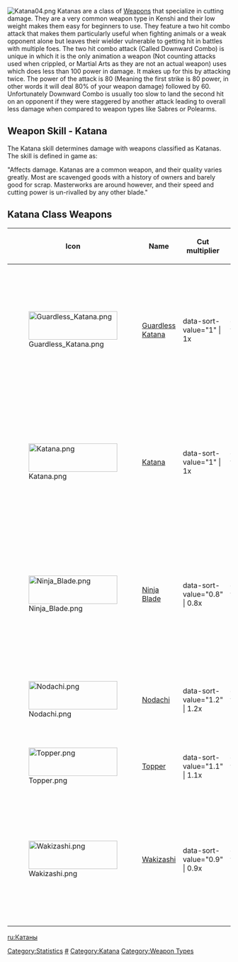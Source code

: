 ![](Katana04.png "Katana04.png") Katanas are a class of
[Weapons](Weapons.md "wikilink") that specialize in cutting damage. They
are a very common weapon type in Kenshi and their low weight makes them
easy for beginners to use. They feature a two hit combo attack that
makes them particularly useful when fighting animals or a weak opponent
alone but leaves their wielder vulnerable to getting hit in battles with
multiple foes. The two hit combo attack (Called Downward Combo) is
unique in which it is the only animation a weapon (Not counting attacks
used when crippled, or Martial Arts as they are not an actual weapon)
uses which does less than 100 power in damage. It makes up for this by
attacking twice. The power of the attack is 80 (Meaning the first strike
is 80 power, in other words it will deal 80% of your weapon damage)
followed by 60. Unfortunately Downward Combo is usually too slow to land
the second hit on an opponent if they were staggered by another attack
leading to overall less damage when compared to weapon types like Sabres
or Polearms.

## Weapon Skill - Katana

The Katana skill determines damage with weapons classified as Katanas.
The skill is defined in game as:

"Affects damage. Katanas are a common weapon, and their quality varies
greatly. Most are scavenged goods with a history of owners and barely
good for scrap. Masterworks are around however, and their speed and
cutting power is un-rivalled by any other blade."

## Katana Class Weapons

<table>
<thead>
<tr class="header">
<th><p>Icon</p></th>
<th><p>Name</p></th>
<th><p>Cut multiplier</p></th>
<th><p>Blunt multiplier</p></th>
<th><p>Blood loss</p></th>
<th><p>Armour penetration</p></th>
<th><p>Attack</p></th>
<th><p>Defense</p></th>
<th><p>Indoors</p></th>
<th><p>Reach</p></th>
<th><p>Additional bonuses</p></th>
</tr>
</thead>
<tbody>
<tr class="odd">
<td><figure>
<img src="Guardless_Katana.png" title="Guardless_Katana.png" width="200"
height="64" />
<figcaption>Guardless_Katana.png</figcaption>
</figure></td>
<td><p><a href="Guardless_Katana" title="wikilink">Guardless
Katana</a></p></td>
<td><p>data-sort-value="1" | 1x</p></td>
<td><p>data-sort-value="0" | 0x</p></td>
<td><p>data-sort-value="1.3" | 1.3x</p></td>
<td><p>data-sort-value="-30" | -30%</p></td>
<td><p>+6</p></td>
<td><p>-6</p></td>
<td><p>0</p></td>
<td><p>21</p></td>
<td><ul>
<li><strong>Damage vs robots</strong>: -40%</li>
<li><strong>Damage vs humans</strong>: +10%</li>
<li>Can be used in the secondary weapon slot</li>
</ul></td>
</tr>
<tr class="even">
<td><figure>
<img src="Katana.png" title="Katana.png" width="200" height="64" />
<figcaption>Katana.png</figcaption>
</figure></td>
<td><p><a href="Katana" title="wikilink">Katana</a></p></td>
<td><p>data-sort-value="1" | 1x</p></td>
<td><p>data-sort-value="0" | 0x</p></td>
<td><p>data-sort-value="1.2" | 1.2x</p></td>
<td><p>data-sort-value="-30" | -30%</p></td>
<td><p>+4</p></td>
<td><p>-4</p></td>
<td><p>0</p></td>
<td><p>21</p></td>
<td><ul>
<li><strong>Damage vs robots</strong>: -40%</li>
<li><strong>Damage vs humans</strong>: +10%</li>
<li>Can be used in the secondary weapon slot</li>
</ul></td>
</tr>
<tr class="odd">
<td><figure>
<img src="Ninja_Blade.png" title="Ninja_Blade.png" width="200"
height="64" />
<figcaption>Ninja_Blade.png</figcaption>
</figure></td>
<td><p><a href="Ninja_Blade" title="wikilink">Ninja Blade</a></p></td>
<td><p>data-sort-value="0.8" | 0.8x</p></td>
<td><p>data-sort-value="0" | 0x</p></td>
<td><p>data-sort-value="1.1" | 1.1x</p></td>
<td><p>data-sort-value="-20" | -20%</p></td>
<td><p>+2</p></td>
<td><p>-4</p></td>
<td><p>0</p></td>
<td><p>21</p></td>
<td><ul>
<li><strong>Damage vs robots</strong>: -40%</li>
<li><strong>Damage vs humans</strong>: +10%</li>
<li>Can be used in the secondary weapon slot</li>
</ul></td>
</tr>
<tr class="even">
<td><figure>
<img src="Nodachi.png" title="Nodachi.png" width="200" height="64" />
<figcaption>Nodachi.png</figcaption>
</figure></td>
<td><p><a href="Nodachi" title="wikilink">Nodachi</a></p></td>
<td><p>data-sort-value="1.2" | 1.2x</p></td>
<td><p>data-sort-value="0" | 0x</p></td>
<td><p>data-sort-value="1.2" | 1.2x</p></td>
<td><p>data-sort-value="-20" | -20%</p></td>
<td><p>+4</p></td>
<td><p>-4</p></td>
<td><p>-4</p></td>
<td><p>25</p></td>
<td><ul>
<li><strong>Damage vs robots</strong>: -40%</li>
<li><strong>Damage vs humans</strong>: +10%</li>
</ul></td>
</tr>
<tr class="odd">
<td><figure>
<img src="Topper.png" title="Topper.png" width="200" height="64" />
<figcaption>Topper.png</figcaption>
</figure></td>
<td><p><a href="Topper" title="wikilink">Topper</a></p></td>
<td><p>data-sort-value="1.1" | 1.1x</p></td>
<td><p>data-sort-value="0.1" | 0.1x</p></td>
<td><p>data-sort-value="1" | 1x</p></td>
<td><p>data-sort-value="-15" | -15%</p></td>
<td><p>0</p></td>
<td><p>0</p></td>
<td><p>-4</p></td>
<td><p>25</p></td>
<td></td>
</tr>
<tr class="even">
<td><figure>
<img src="Wakizashi.png" title="Wakizashi.png" width="200"
height="64" />
<figcaption>Wakizashi.png</figcaption>
</figure></td>
<td><p><a href="Wakizashi" title="wikilink">Wakizashi</a></p></td>
<td><p>data-sort-value="0.9" | 0.9x</p></td>
<td><p>data-sort-value="0" | 0x</p></td>
<td><p>data-sort-value="1.2" | 1.2x</p></td>
<td><p>data-sort-value="-30" | -30%</p></td>
<td><p>+2</p></td>
<td><p>-2</p></td>
<td><p>+4</p></td>
<td><p>16</p></td>
<td><ul>
<li><strong>Damage vs robots</strong>: -40%</li>
<li><strong>Damage vs humans</strong>: +10%</li>
<li>Can be used in the secondary weapon slot</li>
</ul></td>
</tr>
</tbody>
</table>

[ru:Катаны](ru:Катаны "wikilink")

[Category:Statistics](Category:Statistics "wikilink")
[\#](Category:Weapons "wikilink")
[Category:Katana](Category:Katana "wikilink") [Category:Weapon
Types](Category:Weapon_Types "wikilink")